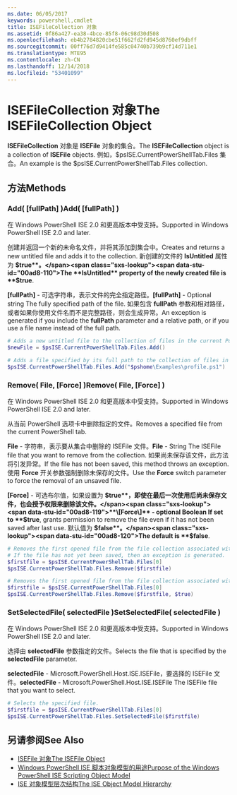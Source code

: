 ```yaml
---
ms.date: 06/05/2017
keywords: powershell,cmdlet
title: ISEFileCollection 对象
ms.assetid: 0f86a427-ea38-4bce-85f8-06c98d30d508
ms.openlocfilehash: eb4b2784820cbe51f662fd2fd945d8760ef9dbff
ms.sourcegitcommit: 00ff76d7d9414fe585c04740b739b9cf14d711e1
ms.translationtype: MTE95
ms.contentlocale: zh-CN
ms.lasthandoff: 12/14/2018
ms.locfileid: "53401099"
---
```

# <a name="the-isefilecollection-object"></a><span data-ttu-id="00ad8-103">ISEFileCollection 对象</span><span class="sxs-lookup"><span data-stu-id="00ad8-103">The ISEFileCollection Object</span></span>

<span data-ttu-id="00ad8-104">**ISEFileCollection** 对象是 **ISEFile** 对象的集合。</span><span class="sxs-lookup"><span data-stu-id="00ad8-104">The **ISEFileCollection** object is a collection of **ISEFile** objects.</span></span> <span data-ttu-id="00ad8-105">例如，$psISE.CurrentPowerShellTab.Files 集合。</span><span class="sxs-lookup"><span data-stu-id="00ad8-105">An example is the $psISE.CurrentPowerShellTab.Files collection.</span></span>

## <a name="methods"></a><span data-ttu-id="00ad8-106">方法</span><span class="sxs-lookup"><span data-stu-id="00ad8-106">Methods</span></span>

### <a name="add-fullpath-"></a><span data-ttu-id="00ad8-107">Add\( \[fullPath\] \)</span><span class="sxs-lookup"><span data-stu-id="00ad8-107">Add\( \[fullPath\] \)</span></span>

<span data-ttu-id="00ad8-108">在 Windows PowerShell ISE 2.0 和更高版本中受支持。</span><span class="sxs-lookup"><span data-stu-id="00ad8-108">Supported in Windows PowerShell ISE 2.0 and later.</span></span>

<span data-ttu-id="00ad8-109">创建并返回一个新的未命名文件，并将其添加到集合中。</span><span class="sxs-lookup"><span data-stu-id="00ad8-109">Creates and returns a new untitled file and adds it to the collection.</span></span> <span data-ttu-id="00ad8-110">新创建的文件的 **IsUntitled** 属性为 **$true**。</span><span class="sxs-lookup"><span data-stu-id="00ad8-110">The **IsUntitled** property of the newly created file is **$true**.</span></span>

<span data-ttu-id="00ad8-111">**\[fullPath\]** - 可选字符串，表示文件的完全指定路径。</span><span class="sxs-lookup"><span data-stu-id="00ad8-111">**\[fullPath\]** - Optional string The fully specified path of the file.</span></span> <span data-ttu-id="00ad8-112">如果包含 **fullPath** 参数和相对路径，或者如果你使用文件名而不是完整路径，则会生成异常。</span><span class="sxs-lookup"><span data-stu-id="00ad8-112">An exception is generated if you include the **fullPath** parameter and a relative path, or if you use a file name instead of the full path.</span></span>

```powershell
# Adds a new untitled file to the collection of files in the current PowerShell tab.
$newFile = $psISE.CurrentPowerShellTab.Files.Add()

# Adds a file specified by its full path to the collection of files in the current PowerShell tab.
$psISE.CurrentPowerShellTab.Files.Add("$pshome\Examples\profile.ps1")
```

### <a name="remove-file-force-"></a><span data-ttu-id="00ad8-113">Remove\( File, \[Force\] \)</span><span class="sxs-lookup"><span data-stu-id="00ad8-113">Remove\( File, \[Force\] \)</span></span>

<span data-ttu-id="00ad8-114">在 Windows PowerShell ISE 2.0 和更高版本中受支持。</span><span class="sxs-lookup"><span data-stu-id="00ad8-114">Supported in Windows PowerShell ISE 2.0 and later.</span></span>

<span data-ttu-id="00ad8-115">从当前 PowerShell 选项卡中删除指定的文件。</span><span class="sxs-lookup"><span data-stu-id="00ad8-115">Removes a specified file from the current PowerShell tab.</span></span>

<span data-ttu-id="00ad8-116">**File** - 字符串，表示要从集合中删除的 ISEFile 文件。</span><span class="sxs-lookup"><span data-stu-id="00ad8-116">**File** - String The ISEFile file that you want to remove from the collection.</span></span> <span data-ttu-id="00ad8-117">如果尚未保存该文件，此方法将引发异常。</span><span class="sxs-lookup"><span data-stu-id="00ad8-117">If the file has not been saved, this method throws an exception.</span></span> <span data-ttu-id="00ad8-118">使用 **Force** 开关参数强制删除未保存的文件。</span><span class="sxs-lookup"><span data-stu-id="00ad8-118">Use the **Force** switch parameter to force the removal of an unsaved file.</span></span>

<span data-ttu-id="00ad8-119">**\[Force\]** - 可选布尔值，如果设置为 **$true**，即使在最后一次使用后尚未保存文件，也会授予权限来删除该文件。</span><span class="sxs-lookup"><span data-stu-id="00ad8-119">**\[Force\]** - optional Boolean If set to **$true**, grants permission to remove the file even if it has not been saved after last use.</span></span> <span data-ttu-id="00ad8-120">默认值为 **$false**。</span><span class="sxs-lookup"><span data-stu-id="00ad8-120">The default is **$false**.</span></span>

```powershell
# Removes the first opened file from the file collection associated with the current PowerShell tab.
# If the file has not yet been saved, then an exception is generated.
$firstfile = $psISE.CurrentPowerShellTab.Files[0]
$psISE.CurrentPowerShellTab.Files.Remove($firstfile)

# Removes the first opened file from the file collection associated with the current PowerShell tab, even if it has not been saved.
$firstfile = $psISE.CurrentPowerShellTab.Files[0]
$psISE.CurrentPowerShellTab.Files.Remove($firstfile, $true)
```

### <a name="setselectedfile-selectedfile-"></a><span data-ttu-id="00ad8-121">SetSelectedFile\( selectedFile \)</span><span class="sxs-lookup"><span data-stu-id="00ad8-121">SetSelectedFile\( selectedFile \)</span></span>

<span data-ttu-id="00ad8-122">在 Windows PowerShell ISE 2.0 和更高版本中受支持。</span><span class="sxs-lookup"><span data-stu-id="00ad8-122">Supported in Windows PowerShell ISE 2.0 and later.</span></span>

<span data-ttu-id="00ad8-123">选择由 **selectedFile** 参数指定的文件。</span><span class="sxs-lookup"><span data-stu-id="00ad8-123">Selects the file that is specified by the **selectedFile** parameter.</span></span>

<span data-ttu-id="00ad8-124">**selectedFile** - Microsoft.PowerShell.Host.ISE.ISEFile，要选择的 ISEFile 文件。</span><span class="sxs-lookup"><span data-stu-id="00ad8-124">**selectedFile** - Microsoft.PowerShell.Host.ISE.ISEFile The ISEFile file that you want to select.</span></span>

```powershell
# Selects the specified file.
$firstfile = $psISE.CurrentPowerShellTab.Files[0]
$psISE.CurrentPowerShellTab.Files.SetSelectedFile($firstfile)
```

## <a name="see-also"></a><span data-ttu-id="00ad8-125">另请参阅</span><span class="sxs-lookup"><span data-stu-id="00ad8-125">See Also</span></span>

- [<span data-ttu-id="00ad8-126">ISEFile 对象</span><span class="sxs-lookup"><span data-stu-id="00ad8-126">The ISEFile Object</span></span>](The-ISEFile-Object.md)
- [<span data-ttu-id="00ad8-127">Windows PowerShell ISE 脚本对象模型的用途</span><span class="sxs-lookup"><span data-stu-id="00ad8-127">Purpose of the Windows PowerShell ISE Scripting Object Model</span></span>](Purpose-of-the-Windows-PowerShell-ISE-Scripting-Object-Model.md)
- [<span data-ttu-id="00ad8-128">ISE 对象模型层次结构</span><span class="sxs-lookup"><span data-stu-id="00ad8-128">The ISE Object Model Hierarchy</span></span>](The-ISE-Object-Model-Hierarchy.md)